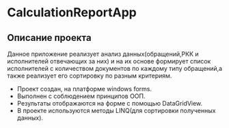 # CalculationReportApp
## Описание проекта
Данное приложение реализует анализ данных(обращений,РКК и исполнителей отвечающих за них) и на их основе формирует список исполнителей с количеством документов по каждому типу обращений,а также реализует его сортировку по разным критериям.
- Проект создан, на платформе windows forms. 
- Выполнен с соблюдением принципов ООП.
- Результаты отображаются на форме с помощью DataGridView.
- В проекте используются методы LINQ(для сортировки полученных данных).

